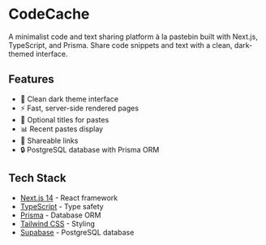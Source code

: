 # CodeCache

A minimalist code and text sharing platform à la pastebin built with Next.js, TypeScript, and Prisma. Share code snippets and text with a clean, dark-themed interface.

## Features

- 🌙 Clean dark theme interface
- ⚡ Fast, server-side rendered pages
- 📝 Optional titles for pastes
- 📊 Recent pastes display
- 🔗 Shareable links
- 🔒 PostgreSQL database with Prisma ORM

## Tech Stack

- [Next.js 14](https://nextjs.org/) - React framework
- [TypeScript](https://www.typescriptlang.org/) - Type safety
- [Prisma](https://www.prisma.io/) - Database ORM
- [Tailwind CSS](https://tailwindcss.com/) - Styling
- [Supabase](https://supabase.com/) - PostgreSQL database
